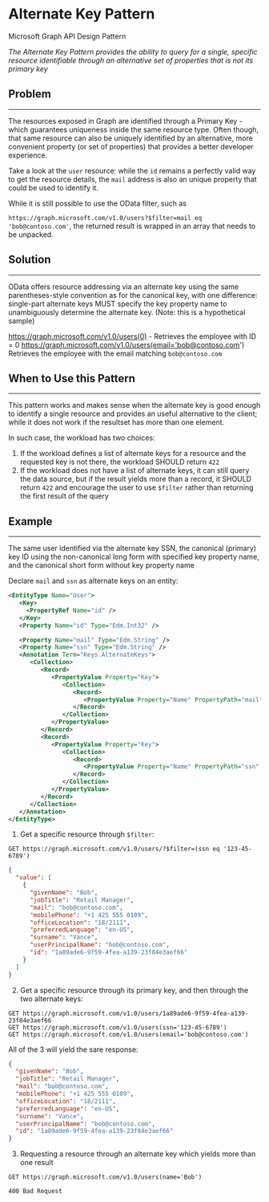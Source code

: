 # Alternate Key Pattern

Microsoft Graph API Design Pattern

_The Alternate Key Pattern provides the ability to query for a single, specific resource identifiable through an alternative set of properties that is not its primary key_

## Problem

---

The resources exposed in Graph are identified through a Primary Key - which guarantees uniqueness inside the same resource type. Often though, that same resource can also be uniquely identified by an alternative, more convenient property (or set of properties) that provides a better developer experience.

Take a look at the `user` resource: while the `id` remains a perfectly valid way to get the resource details, the `mail` address is also an unique property that could be used to identify it.

While it is still possible to use the OData filter, such as

`https://graph.microsoft.com/v1.0/users?$filter=mail eq 'bob@contoso.com'`, the returned result is wrapped in an array that needs to be unpacked.

## Solution

---

OData offers resource addressing via an alternate key using the same parentheses-style convention as for the canonical key, with one difference: single-part alternate keys MUST specify the key property name to unambiguously determine the alternate key. (Note: this is a hypothetical sample)

https://graph.microsoft.com/v1.0/users(0) - Retrieves the employee with ID = 0
https://graph.microsoft.com/v1.0/users(email='bob@contoso.com') Retrieves the employee with the email matching `bob@contoso.com`

## When to Use this Pattern

---

This pattern works and makes sense when the alternate key is good enough to identify a single resource and provides an useful alternative to the client; while it does not work if the resultset has more than one element.

In such case, the workload has two choices:

1. If the workload defines a list of alternate keys for a resource and the requested key is not there, the workload SHOULD return `422`
2. If the workload does not have a list of alternate keys, it can still query the data source, but if the result yields more than a record, it SHOULD return `422` and encourage the user to use `$filter` rather than returning the first result of the query

## Example

---

The same user identified via the alternate key SSN, the canonical (primary) key ID using the non-canonical long form with specified key property name, and the canonical short form without key property name

Declare `mail` and `ssn` as alternate keys on an entity:

```xml
<EntityType Name="User">
   <Key>
     <PropertyRef Name="id" />
   </Key>
   <Property Name="id" Type="Edm.Int32" />

   <Property Name="mail" Type="Edm.String" />
   <Property Name="ssn" Type="Edm.String" />
   <Annotation Term="Keys.AlternateKeys">
      <Collection>
         <Record>
            <PropertyValue Property="Key">
               <Collection>
                  <Record>
                     <PropertyValue Property="Name" PropertyPath="mail" />
                  </Record>
               </Collection>
            </PropertyValue>
         </Record>
         <Record>
            <PropertyValue Property="Key">
               <Collection>
                  <Record>
                     <PropertyValue Property="Name" PropertyPath="ssn" />
                  </Record>
               </Collection>
            </PropertyValue>
         </Record>
      </Collection>
   </Annotation>
</EntityType>
```

1. Get a specific resource through `$filter`:

```http
GET https://graph.microsoft.com/v1.0/users/?$filter=(ssn eq '123-45-6789')
```

```json
{
  "value": [
    {
      "givenName": "Bob",
      "jobTitle": "Retail Manager",
      "mail": "bob@contoso.com",
      "mobilePhone": "+1 425 555 0109",
      "officeLocation": "18/2111",
      "preferredLanguage": "en-US",
      "surname": "Vance",
      "userPrincipalName": "bob@contoso.com",
      "id": "1a89ade6-9f59-4fea-a139-23f84e3aef66"
    }
  ]
}
```

2. Get a specific resource through its primary key, and then through the two alternate keys:

```http
GET https://graph.microsoft.com/v1.0/users/1a89ade6-9f59-4fea-a139-23f84e3aef66
GET https://graph.microsoft.com/v1.0/users(ssn='123-45-6789')
GET https://graph.microsoft.com/v1.0/users(email='bob@contoso.com')
```

All of the 3 will yield the sare response:

```json
{
  "givenName": "Bob",
  "jobTitle": "Retail Manager",
  "mail": "bob@contoso.com",
  "mobilePhone": "+1 425 555 0109",
  "officeLocation": "18/2111",
  "preferredLanguage": "en-US",
  "surname": "Vance",
  "userPrincipalName": "bob@contoso.com",
  "id": "1a89ade6-9f59-4fea-a139-23f84e3aef66"
}
```

3. Requesting a resource through an alternate key which yields more than one result

```http
GET https://graph.microsoft.com/v1.0/users(name='Bob')

400 Bad Request
```
